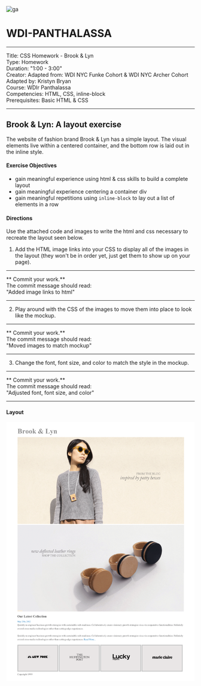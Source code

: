 ![ga](http://mobbook.generalassemb.ly/ga_cog.png)

# WDI-PANTHALASSA

---
Title: CSS Homework - Brook & Lyn<br>
Type: Homework<br>
Duration: "1:00 - 3:00" <br>
Creator:
    Adapted from: WDI NYC Funke Cohort & WDI NYC Archer Cohort<br>
    Adapted by: Kristyn Bryan <br>
    Course: WDIr Panthalassa<br>
Competencies: HTML, CSS, inline-block<br>
Prerequisites: Basic HTML & CSS

---


## Brook & Lyn: A layout exercise

The website of fashion brand Brook & Lyn has a simple layout. The visual elements live within a centered container, and the bottom row is laid out in the inline style.

#### Exercise Objectives

- gain meaningful experience using html & css skills to build a complete layout
- gain meaningful experience centering a container div
- gain meaningful repetitions using `inline-block` to lay out a list of elements in a row

#### Directions

Use the attached code and images to write the html and css necessary to recreate the layout seen below.

1. Add the HTML image links into your CSS to display all of the images in the layout (they won't be in order yet, just get them to show up on your page).

<hr>
** Commit your work.** <br>
The commit message should read: <br>
"Added image links to html"
<hr>

2. Play around with the CSS of the images to move them into place to look like the mockup.
<hr>
** Commit your work.** <br>
The commit message should read: <br>
"Moved images to match mockup"
<hr>

3. Change the font, font size, and color to match the style in the mockup.
<hr>
** Commit your work.** <br>
The commit message should read: <br>
"Adjusted font, font size, and color"
<hr>


#### Layout

![image](mockup.png)

